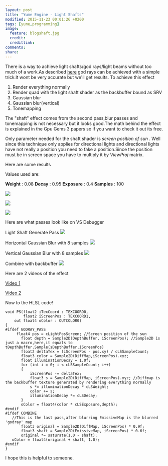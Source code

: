 ```yaml
---
layout: post
title: "Yume Engine - Light Shafts"
modified: 2015-11-23 00:01:26 +0200
tags: [yume,programming]
image:
  feature: blogshaft.jpg
  credit:
  creditlink:
comments:
share:
---
```


There is a way to achieve light shafts/god rays/light beams without too much of a work.As described [here](http://http.developer.nvidia.com/GPUGems3/gpugems3_ch13.html)
 god rays can be achieved with a simple trick.It wont be very accurate but we'll get results. To achieve this effect

 1. Render everything normally
 2. Render quad with the light shaft shader as the backbuffer bound as SRV
 3. Gaussian blur
 4. Gaussian blur(vertical)
 5. Tonemapping

 The "shaft" effect comes from the second pass,blur passes and tonemapping is not necessary but it looks good.The math behind the effect is explained in the Gpu Gems 3 papers so if you want to check it out its free.

 Only parameter needed for the shaft shader is *screen position of sun* . Well since this technique only applies for directional lights and directional lights have not really a position you need to fake a position.Since the position must be in screen space you have to multiply it by *ViewProj* matrix.

 Here are some results

 Values used are:

 **Weight** : 0.08
 **Decay**  : 0.95
 **Exposure** : 0.4
 **Samples** : 100

 ![](http://i.imgur.com/jhi44QL.jpg)

 ![](http://i.imgur.com/61mRXuH.jpg)

 ![](http://i.imgur.com/ZmloQwz.png)

 Here are what passes look like on VS Debugger

 Light Shaft Generate Pass
 ![](http://i.imgur.com/c3iilhp.png)

 Horizontal Gaussian Blur with 8 samples
 ![](http://i.imgur.com/RnrzEC7.png)

 Vertical Gaussian Blur with 8 samples
 ![](http://i.imgur.com/lzZ2Nn7.png)

 Combine with backbuffer
 ![](http://i.imgur.com/I2s6D67.png)


 Here are 2 videos of the effect

 [Video 1](https://www.youtube.com/watch?v=5FhhMwFkEHA)

 [Video 2](https://www.youtube.com/watch?v=ajX3bVhLLs8)


 Now to the HLSL code!


 ```
 void PS(float2 iTexCoord : TEXCOORD0,
         float2 iScreenPos : TEXCOORD1,
     out float4 oColor : OUTCOLOR0)
 {
#ifdef GODRAY_PASS
 	  float4 pos = cLightPosScreen; //Screen position of the sun
 		float depth = Sample2D(DepthBuffer, iScreenPos); //Sample2D is just a macro,here,it equals to tDepthBuffer.Sample(sDepthBuffer,iScreenPos)
 		float2 deltaTex = (iScreenPos - pos.xy) / cLSSampleCount;
 		float3 color = Sample2D(DiffMap,iScreenPos).xyz;
 		float illuminationDecay = 1.0f;
 		for (int i = 0; i < cLSSampleCount; i++)
 		{
 			iScreenPos -= deltaTex;
 			float3 s = Sample2D(DiffMap, iScreenPos).xyz; //Diffmap is the backbuffer texture generated by rendering everything normally
 			s *= illuminationDecay * cLSWeight;
 			color += s;
 			illuminationDecay *= cLSDecay;
 		}
 		oColor = float4(color * cLSExposure,depth);
#endif
#ifdef COMBINE
    //This is the last pass,after blurring EmissiveMap is the blurred 'godray' map
 		float3 original = Sample2D(DiffMap, iScreenPos) * 0.9f;
 		float3 shaft = Sample2D(EmissiveMap, iScreenPos) * 0.6f;
 		original *= saturate(1.0 - shaft);
    oColor = float4(original + shaft, 1.0);
 #endif
 }

 ```

 I hope this is helpful to someone.
